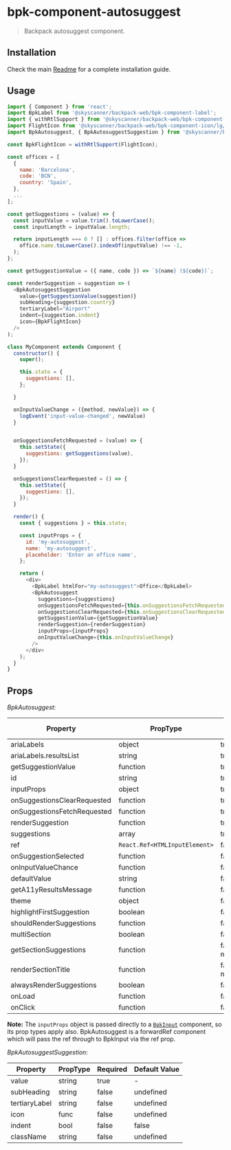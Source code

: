 # bpk-component-autosuggest

> Backpack autosuggest component.

## Installation

Check the main [Readme](https://github.com/skyscanner/backpack#usage) for a complete installation guide.

## Usage

```js
import { Component } from 'react';
import BpkLabel from '@skyscanner/backpack-web/bpk-component-label';
import { withRtlSupport } from '@skyscanner/backpack-web/bpk-component-icon';
import FlightIcon from '@skyscanner/backpack-web/bpk-component-icon/lg/flight';
import BpkAutosuggest, { BpkAutosuggestSuggestion } from '@skyscanner/backpack-web/bpk-component-autosuggest';

const BpkFlightIcon = withRtlSupport(FlightIcon);

const offices = [
  {
    name: 'Barcelona',
    code: 'BCN',
    country: 'Spain',
  },
  ...
];

const getSuggestions = (value) => {
  const inputValue = value.trim().toLowerCase();
  const inputLength = inputValue.length;

  return inputLength === 0 ? [] : offices.filter(office =>
    office.name.toLowerCase().indexOf(inputValue) !== -1,
  );
};

const getSuggestionValue = ({ name, code }) => `${name} (${code})`;

const renderSuggestion = suggestion => (
  <BpkAutosuggestSuggestion
    value={getSuggestionValue(suggestion)}
    subHeading={suggestion.country}
    tertiaryLabel="Airport"
    indent={suggestion.indent}
    icon={BpkFlightIcon}
  />
);

class MyComponent extends Component {
  constructor() {
    super();

    this.state = {
      suggestions: [],
    };

  }

  onInputValueChange = ({method, newValue}) => {
    logEvent('input-value-changed', newValue)
  }


  onSuggestionsFetchRequested = (value) => {
    this.setState({
      suggestions: getSuggestions(value),
    });
  }

  onSuggestionsClearRequested = () => {
    this.setState({
      suggestions: [],
    });
  }

  render() {
    const { suggestions } = this.state;

    const inputProps = {
      id: 'my-autosuggest',
      name: 'my-autosuggest',
      placeholder: 'Enter an office name',
    };

    return (
      <div>
        <BpkLabel htmlFor="my-autosuggest">Office</BpkLabel>
        <BpkAutosuggest
          suggestions={suggestions}
          onSuggestionsFetchRequested={this.onSuggestionsFetchRequested}
          onSuggestionsClearRequested={this.onSuggestionsClearRequested}
          getSuggestionValue={getSuggestionValue}
          renderSuggestion={renderSuggestion}
          inputProps={inputProps}
          onInputValueChange={this.onInputValueChange}
        />
      </div>
    );
  }
}
```

## Props

*BpkAutosuggest:*


| Property                     | PropType                                           | Required | Default Value |
| ---------------------------- | -------------------------------------------------- | -------- | ------------- |
| ariaLabels                   | object                                             | true     | -             |
| ariaLabels.resultsList       | string                                             | true    | undefined             |
| getSuggestionValue           | function                                           | true     | -             |
| id                           | string                                             | true     | -             |
| inputProps                   | object                                             | true     | -             |
| onSuggestionsClearRequested  | function                                           | true     | -             |
| onSuggestionsFetchRequested  | function                                           | true     | -             |
| renderSuggestion             | function                                           | true     | -             |
| suggestions                  | array                                              | true     | -             |
| ref                  | `React.Ref<HTMLInputElement>`                                              | false     | null             |
| onSuggestionSelected         | function                                           | false    | undefined             |
| onInputValueChance         | function                                           | false    | undefined             |
| defaultValue                 | string                                             | false    | undefined |
| getA11yResultsMessage        | function                                           | false    | undefined             |
| theme                        | object                                             | false    | defaultTheme             |
| highlightFirstSuggestion     | boolean                                            | false    | false             |
| shouldRenderSuggestions      | function                                           | false    | undefined             |
| multiSection                 | boolean                                            | false    | false             |
| getSectionSuggestions        | function                                           | false (true if multiSection)   | null             |
| renderSectionTitle           | function                                           | false (true if multiSection)   | null             |
| alwaysRenderSuggestions      | boolean                                            | false    | false             |
| onLoad      | function                                            | false    | undefined             |
| onClick      | function                                            | false    | undefined             |




**Note:** The `inputProps` object is passed directly to a [`BpkInput`](../bpk-component-input/README.md#props) component, so its prop types apply also. BpkAutosuggest is a forwardRef component which will pass the ref through to BpkInput via the ref prop.

*BpkAutosuggestSuggestion:*

| Property          | PropType             | Required | Default Value |
| ----------------- | -------------------- | -------- | ------------- |
| value             | string               | true     | -             |
| subHeading        | string               | false    | undefined          |
| tertiaryLabel     | string               | false    | undefined          |
| icon              | func                 | false    | undefined          |
| indent            | bool                 | false    | false         |
| className         | string               | false    | undefined          |
